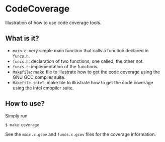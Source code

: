 # CodeCoverage
Illustration of how to use code coverage tools.

## What is it?
* `main.c`: very simple main function that calls a function declared in
    `funcs.h`.
* `funcs.h`: declaration of two functions, one called, the other not.
* `funcs.c`: implementation of the functions.
* `Makefile`: make file to illustrate how to get the code coverage using
    the GNU GCC compiler suite.
* `Makefile.intel`: make file to illustrate how to get the code coverage
    using the Intel cmopiler suite.


## How to use?
Simply run
```bash
$ make coverage
```
See the `main.c.gcov` and `funcs.c.gcov` files for the coverage
information.
